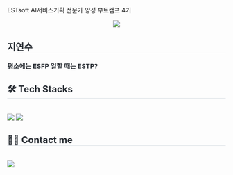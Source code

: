 ESTsoft AI서비스기획 전문가 양성 부트캠프 4기
<div align= "center">
    <img src="https://capsule-render.vercel.app/api?type=rect&color=429c1c&height=120&text=WASSUP4&animation=&fontColor=ffffff&fontSize=60" />
    </div>
    <div style="text-align: left;"> 
    <h2 style="border-bottom: 1px solid #d8dee4; color: #282d33;"> 지연수 </h2>  
    <div style="font-weight: 700; font-size: 15px; text-align: left; color: #282d33;"> 평소에는 ESFP 일할 때는 ESTP? </div> 
    </div>
    <div style="text-align: left;">
    <h2 style="border-bottom: 1px solid #d8dee4; color: #282d33;"> 🛠️ Tech Stacks </h2> <br> 
    <div style="margin: ; text-align: left;" "text-align: left;"> <img src="https://img.shields.io/badge/MySQL-4479A1?style=for-the-badge&logo=MySQL&logoColor=white">
          <img src="https://img.shields.io/badge/Python-3776AB?style=for-the-badge&logo=Python&logoColor=white">
          </div>
    </div>
    <div style="text-align: left;">
    <h2 style="border-bottom: 1px solid #d8dee4; color: #282d33;"> 🧑‍💻 Contact me </h2> <br> 
    <div style="text-align: left;"> <a href=mailto:yeonsu0116@gmail.com> <img src="https://img.shields.io/badge/Gmail-EA4335?style=for-the-badge&logo=Gmail&logoColor=white&link=mailto:yeonsu0116@gmail.com"> </a>
          </div>  <br> 
    <div style="text-align: left;">  </div> 
    </div>
    